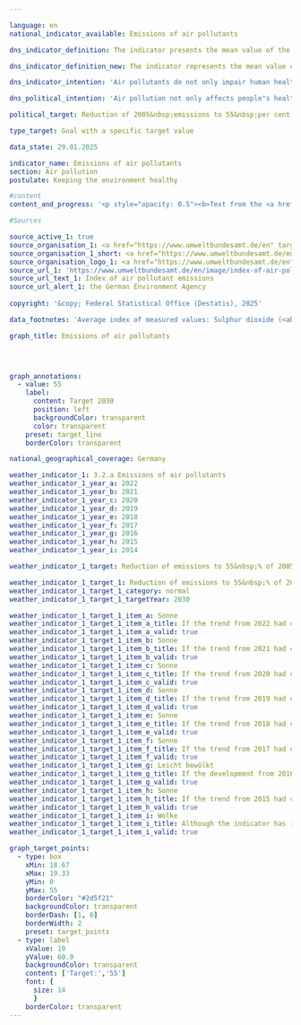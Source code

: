 ```yaml
---

language: en        
national_indicator_available: Emissions of air pollutants        

dns_indicator_definition: The indicator presents the mean value of the indices of national emissions for the five air pollutants sulphur dioxide (<abbr title="Sulphur dioxide" tabindex="0">SO₂</abbr>), nitrogen oxides (<abbr title="Nitrogen oxides" tabindex="0">NOₓ</abbr>), ammonia (<abbr title="Ammonia" tabindex="0">NH₃</abbr>), volatile organic compounds (<abbr title="non-methane volatile organic compounds" tabindex="0">NMVOC</abbr>) and particulate matter (<abbr title="Particulate matter (diameter smaller than 2.5&nbsp;micrometers)" tabindex="0">PM₂.₅</abbr>).        

dns_indicator_definition_new: The indicator represents the mean value of the indices of national emissions of the five air pollutants sulphur dioxide (<abbr title="Sulphur dioxide" tabindex="0">SO₂</abbr>), nitrogen oxide (<abbr title="Nitrogen oxides" tabindex="0">NOₓ</abbr>), ammonia (<abbr title="Ammonia" tabindex="0">NH₃</abbr>), volatile organic compounds (<abbr title="non-methane volatile organic compounds" tabindex="0">NMVOC</abbr>) and particulate matter (<abbr title="Particulate matter (diameter smaller than 2.5&nbsp;micrometers)" tabindex="0">PM₂.₅</abbr>) compared to the base year 2005.        

dns_indicator_intention: 'Air pollutants do not only impair human health, but also ecosystems and biodiversity. Therefore, the unweighted mean of emissions of air pollutants should be reduced by 45&nbsp;% by 2030&nbsp;compared to 2005. This target is based on the commitment of Germany towards the European Union (<abbr title="European Union" tabindex="0">EU</abbr>) to reduce emissions of individual air pollutants by 2030&nbsp;as follows: <abbr title="Sulphur dioxide" tabindex="0">SO₂</abbr> by 58&nbsp;%, <abbr title="Nitrogen oxides" tabindex="0">NOₓ</abbr> by 65&nbsp;%, <abbr title="Ammonia" tabindex="0">NH₃</abbr> by 29&nbsp;%, <abbr title="non-methane volatile organic compounds" tabindex="0">NMVOC</abbr> by 28&nbsp;% and <abbr title="Particulate matter (diameter smaller than 2.5&nbsp;micrometers)" tabindex="0">PM₂.₅</abbr> by 43&nbsp;%.'        

dns_political_intention: 'Air pollution not only affects people"s health, but also ecosystems and biodiversity. The unweighted average of emissions of certain air pollutants should therefore fall by 45&nbsp;per cent by 2030&nbsp;compared to 2005. This target is based on Germany"s commitment to the European Union (<abbr title="European Union" tabindex="0">EU</abbr>) to reduce emissions of individual air pollutants by 2030&nbsp;as follows: Sulphur dioxide (<abbr title="Sulphur dioxide" tabindex="0">SO₂</abbr>) by 58&nbsp;per cent, nitrogen oxide (<abbr title="Nitrogen oxides" tabindex="0">NOₓ</abbr>) by 65&nbsp;per cent, ammonia (<abbr title="Ammonia" tabindex="0">NH₃</abbr>) by 29&nbsp;per cent, volatile organic compounds (<abbr title="non-methane volatile organic compounds" tabindex="0">NMVOC</abbr>) by 28&nbsp;per cent and particulate matter (<abbr title="Particulate matter (diameter smaller than 2.5&nbsp;micrometers)" tabindex="0">PM₂.₅</abbr>) by 43&nbsp;per cent.'        

political_target: Reduction of 2005&nbsp;emissions to 55&nbsp;per cent (unweighted average of the five pollutants) by 2030        

type_target: Goal with a specific target value        

data_state: 29.01.2025        

indicator_name: Emissions of air pollutants        
section: Air pollution        
postulate: Keeping the environment healthy        

#content         
content_and_progress: '<p style="opacity: 0.5"><b>Text from the <a href="https://dns-indikatoren.de/assets/Publikationen/Indikatorenberichte/2022.pdf">Indicator Report 2022&nbsp;</a></b><br><br>This indicator is an unweighted arithmetic mean and summarizes the percentage development of released emissions in Germany, these are sulphur dioxide (<abbr title="Sulphur dioxide" tabindex="0">SO₂</abbr>), nitrogen oxides (<abbr title="Nitrogen oxides" tabindex="0">NOₓ</abbr>), ammonia (<abbr title="Ammonia" tabindex="0">NH₃</abbr>), volatile organic compounds (<abbr title="non-methane volatile organic compounds" tabindex="0">NMVOC</abbr>) and particulate matter (<abbr title="Particulate matter (diameter smaller than 2.5&nbsp;micrometers)" tabindex="0">PM₂.₅</abbr>). The individual rates of change of the single air pollutants are offset equally against one another, even if the causes and the consequences differ. Thus, this indicator is mere indirectly dependent on the fulfilment of emission reduction targets set by the European Union. Hence, the reduction targets for the indicator might be met, while emission reduction targets for individual air pollutants are missed.<br><br>The data is computed annually by the German Environment Agency using various sources. They serve as a basis for the reporting obligation pursuant to the Geneva Convention and the National Emission Ceilings Directive. The data is further processed within the context of the Federal Statistical Office’s Environmental-Economic Accounts. As a result, emissions are published according to various production sectors and households along with other emitters.<br><br>Emissions of air pollutants overall fell by 34.8&nbsp;% until 2020&nbsp;from 2005. The indicator thus moved in the intended direction and will reach the target for 2030&nbsp;if the development remains the same. Emissions of individual pollutants changed to varying degrees in the period from 2005&nbsp;to 2020. Based on the development of the preceding years, compliance with the emission reduction targets by 2030&nbsp;is feasible, to which Germany is committed towards the <abbr title="European Union" tabindex="0">EU</abbr>. In fact, Germany might reach the target for every single air pollutant.<br><br>Emissions of volatile organic compounds (<abbr title="non-methane volatile organic compounds" tabindex="0">NMVOC</abbr>), which are primarily due to the industrial use of solvents, were significantly reduced by 30.4&nbsp;% during the specified period.<br><br>In the specified period emissions of particulate matter (<abbr title="Particulate matter (diameter smaller than 2.5&nbsp;micrometers)" tabindex="0">PM₂.₅</abbr>) have been reduced by 39.8&nbsp;%. At 26.9&nbsp;%, the largest proportion of <abbr title="Particulate matter (diameter smaller than 2.5&nbsp;micrometers)" tabindex="0">PM₂.₅</abbr> emissions originated from households and small consumers in 2020. The industry sector produced 25.9&nbsp;% emissions. The transport sector accounted for 26.5&nbsp;% of <abbr title="Particulate matter (diameter smaller than 2.5&nbsp;micrometers)" tabindex="0">PM₂.₅</abbr> emissions in the same year and, thus, decreased by 9.3&nbsp;percentage points compared to 2005.<br><br>Emissions of nitrogen oxides (<abbr title="Nitrogen oxides" tabindex="0">NOₓ</abbr>) were reduced by 40.1&nbsp;% until 2020&nbsp;in comparison to 2005, hence going in the intended direction. In 2020&nbsp;the main share of nitrogen oxides was emitted mainly by transport and the energy sector.<br><br>Emissions of sulphur dioxide (<abbr title="Sulphur dioxide" tabindex="0">SO₂</abbr>), which are mainly generated in the energy sector, decreased by 50.8&nbsp;% in the specified period.<br><br>In 2019&nbsp;and 2020, the emissions of ammonia (NH) decreased for the first time significantly below 2005&nbsp;level. During the period under consideration from 2005&nbsp;to 2020, the decline adds up to 10.9&nbsp;%. However, ammonia emissions increased temporarily between 2005&nbsp;and 2018, such that the overall reductions are rather small. Agricultural land use, among others the output of fermentation residues after the fermentation of energy crops, mainly caused the temporary growth of emissions between 2005&nbsp;and 2018. Agricultural land use is responsible for about half of the ammonia emissions. Emissions from this source increased during the period from 2005&nbsp;to 2018&nbsp;and are decreasing since 2016. Since 2019, they are below the value from 2005&nbsp;for the first time.</p>'                

#Sources        

source_active_1: true
source_organisation_1: <a href="https://www.umweltbundesamt.de/en" target="_blank" onclick="return confirm_alert('the German Environment Agency', 'En')">German Environment Agency</a>
source_organisation_1_short: <a href="https://www.umweltbundesamt.de/en" target="_blank" onclick="return confirm_alert('the German Environment Agency', 'En')">German Environment Agency</a>
source_organisation_logo_1: <a href="https://www.umweltbundesamt.de/en" target="_blank" onclick="return confirm_alert('the German Environment Agency', 'En')"><img src="https://dnsTestEnvironment.github.io/site/public/OrgImgEn/uba.png" alt="German Environment Agency" title=" Click here to visit the homepage of the organizationGerman Environment Agency" style="height:60px; width:148px; border:transparent"/></a>
source_url_1: 'https://www.umweltbundesamt.de/en/image/index-of-air-pollutant-emissions'
source_url_text_1: Index of air pollutant emissions
source_url_alert_1: the German Environment Agency
        
copyright: '&copy; Federal Statistical Office (Destatis), 2025'        

data_footnotes: 'Average index of measured values: Sulphur dioxide (<abbr title="Sulphur dioxide" tabindex="0">SO₂</abbr>), nitrogen oxides (<abbr title="Nitrogen oxides" tabindex="0">NOₓ</abbr>), non-methane volatile organic compounds (<abbr title="Non-methane volatile organic compounds" tabindex="0">NMVOCs</abbr>) and particulate matter (<abbr title="Particulate matter (diameter smaller than 2.5&nbsp;micrometers)" tabindex="0">PM₂.₅</abbr>).<br>• 2023&nbsp;provisional data.'        

graph_title: Emissions of air pollutants        

        


graph_annotations:
  - value: 55
    label:
      content: Target 2030
      position: left
      backgroundColor: transparent
      color: transparent
    preset: target_line
    borderColor: transparent                

national_geographical_coverage: Germany        

weather_indicator_1: 3.2.a Emissions of air pollutants
weather_indicator_1_year_a: 2022
weather_indicator_1_year_b: 2021
weather_indicator_1_year_c: 2020
weather_indicator_1_year_d: 2019
weather_indicator_1_year_e: 2018
weather_indicator_1_year_f: 2017
weather_indicator_1_year_g: 2016
weather_indicator_1_year_h: 2015
weather_indicator_1_year_i: 2014

weather_indicator_1_target: Reduction of emissions to 55&nbsp;% of 2005&nbsp;level (unweighted average of the five pollutants) by 2030

weather_indicator_1_target_1: Reduction of emissions to 55&nbsp;% of 2005&nbsp;level (unweighted average of the five pollutants) by 2030
weather_indicator_1_target_1_category: normal
weather_indicator_1_target_1_targetYear: 2030

weather_indicator_1_target_1_item_a: Sonne
weather_indicator_1_target_1_item_a_title: If the trend from 2022 had continued, the target value would have been reached or missed by less than 5% of the difference between the target value and the value at that time.
weather_indicator_1_target_1_item_a_valid: true
weather_indicator_1_target_1_item_b: Sonne
weather_indicator_1_target_1_item_b_title: If the trend from 2021 had continued, the target value would have been reached or missed by less than 5% of the difference between the target value and the value at that time.
weather_indicator_1_target_1_item_b_valid: true
weather_indicator_1_target_1_item_c: Sonne
weather_indicator_1_target_1_item_c_title: If the trend from 2020 had continued, the target value would have been reached or missed by less than 5% of the difference between the target value and the value at that time.
weather_indicator_1_target_1_item_c_valid: true
weather_indicator_1_target_1_item_d: Sonne
weather_indicator_1_target_1_item_d_title: If the trend from 2019 had continued, the target value would have been reached or missed by less than 5% of the difference between the target value and the value at that time.
weather_indicator_1_target_1_item_d_valid: true
weather_indicator_1_target_1_item_e: Sonne
weather_indicator_1_target_1_item_e_title: If the trend from 2018 had continued, the target value would have been reached or missed by less than 5% of the difference between the target value and the value at that time.
weather_indicator_1_target_1_item_e_valid: true
weather_indicator_1_target_1_item_f: Sonne
weather_indicator_1_target_1_item_f_title: If the trend from 2017 had continued, the target value would have been reached or missed by less than 5% of the difference between the target value and the value at that time.
weather_indicator_1_target_1_item_f_valid: true
weather_indicator_1_target_1_item_g: Leicht bewölkt
weather_indicator_1_target_1_item_g_title: If the development from 2016 had continued, the target had been missed by at least 5&nbsp;documentat%, but by a maximum of 20&nbsp;% of the difference between the target value and the value at that time.
weather_indicator_1_target_1_item_g_valid: true
weather_indicator_1_target_1_item_h: Sonne
weather_indicator_1_target_1_item_h_title: If the trend from 2015 had continued, the target value would have been reached or missed by less than 5% of the difference between the target value and the value at that time.
weather_indicator_1_target_1_item_h_valid: true
weather_indicator_1_target_1_item_i: Wolke
weather_indicator_1_target_1_item_i_title: Although the indicator has in 2014 been moving in the desired direction toward the target, if the trend had to continued, the target would have been missed in the target year by more than 20% of the difference between the target value and the value at that time.
weather_indicator_1_target_1_item_i_valid: true        

graph_target_points:
  - type: box
    xMin: 18.67
    xMax: 19.33
    yMin: 0
    yMax: 55
    borderColor: "#2d5f21"
    backgroundColor: transparent
    borderDash: [1, 0]
    borderWidth: 2
    preset: target_points
  - type: label
    xValue: 19
    yValue: 60.0
    backgroundColor: transparent
    content: ['Target:','55']
    font: {
      size: 14
      }
    borderColor: transparent        
---
```


